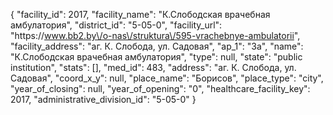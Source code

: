 {
    "facility_id": 2017,
    "facility_name": "К.Слободская врачебная амбулатория",
    "district_id": "5-05-0",
    "facility_url": "https:\/\/www.bb2.by\/o-nas\/struktura\/595-vrachebnye-ambulatorii",
    "facility_address": "аг. К. Слобода, ул. Садовая",
    "ap_1": "3а",
    "name": "К.Слободская врачебная амбулатория",
    "type": null,
    "state": "public institution",
    "stats": [],
    "med_id": 483,
    "address": "аг. К. Слобода, ул. Садовая",
    "coord_x_y": null,
    "place_name": "Борисов",
    "place_type": "city",
    "year_of_closing": null,
    "year_of_opening": "0",
    "healthcare_facility_key": 2017,
    "administrative_division_id": "5-05-0"
}